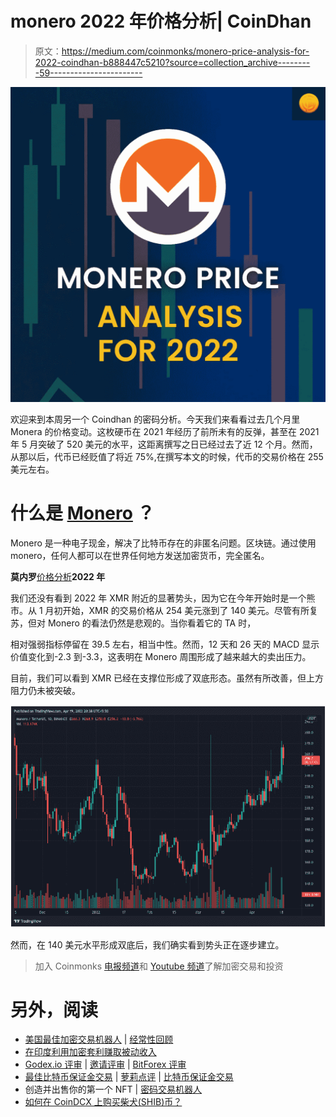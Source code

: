 # monero 2022 年价格分析| CoinDhan

> 原文：<https://medium.com/coinmonks/monero-price-analysis-for-2022-coindhan-b888447c5210?source=collection_archive---------59----------------------->

![](img/a12ee9adf5b7dacb1f582c89408819ed.png)

欢迎来到本周另一个 Coindhan 的密码分析。今天我们来看看过去几个月里 Monera 的价格变动。这枚硬币在 2021 年经历了前所未有的反弹，甚至在 2021 年 5 月突破了 520 美元的水平，这距离撰写之日已经过去了近 12 个月。然而，从那以后，代币已经贬值了将近 75%,在撰写本文的时候，代币的交易价格在 255 美元左右。

# 什么是 [Monero](https://www.getmonero.org/) ？

Monero 是一种电子现金，解决了比特币存在的非匿名问题。区块链。通过使用 monero，任何人都可以在世界任何地方发送加密货币，完全匿名。

**莫内罗**[价格分析](https://blog.coindhan.com/2022/03/22/btc-2022-analysis-coindhan-analysis/)**2022 年**

我们还没有看到 2022 年 XMR 附近的显著势头，因为它在今年开始时是一个熊市。从 1 月初开始，XMR 的交易价格从 254 美元涨到了 140 美元。尽管有所复苏，但对 Monero 的看法仍然是悲观的。当你看着它的 TA 时，

相对强弱指标停留在 39.5 左右，相当中性。然而，12 天和 26 天的 MACD 显示价值变化到-2.3 到-3.3，这表明在 Monero 周围形成了越来越大的卖出压力。

目前，我们可以看到 XMR 已经在支撑位形成了双底形态。虽然有所改善，但上方阻力仍未被突破。

![](img/9401e4d0a9d89f15dd55f8ba08c9344f.png)

然而，在 140 美元水平形成双底后，我们确实看到势头正在逐步建立。

> 加入 Coinmonks [电报频道](https://t.me/coincodecap)和 [Youtube 频道](https://www.youtube.com/c/coinmonks/videos)了解加密交易和投资

# 另外，阅读

*   [美国最佳加密交易机器人](https://coincodecap.com/crypto-trading-bots-in-the-us) | [经常性回顾](https://coincodecap.com/changelly-review)
*   [在印度利用加密套利赚取被动收入](https://coincodecap.com/crypto-arbitrage-in-india)
*   [Godex.io 评审](/coinmonks/godex-io-review-7366086519fb) | [邀请评审](/coinmonks/invity-review-70f3030c0502) | [BitForex 评审](https://coincodecap.com/bitforex-review)
*   [最佳比特币保证金交易](/coinmonks/bitcoin-margin-trading-exchange-bcbfcbf7b8e3) | [萝莉点评](/coinmonks/lolli-review-e6ddc7895ad8) | [比特币保证金交易](https://coincodecap.com/bityard-margin-trading)
*   创造并出售你的第一个 NFT | [密码交易机器人](https://coincodecap.com/best-crypto-trading-bots)
*   [如何在 CoinDCX 上购买柴犬(SHIB)币？](https://coincodecap.com/buy-shiba-coindcx)